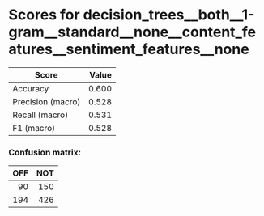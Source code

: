 # Scores for decision_trees__both__1-gram__standard__none__content_features__sentiment_features__none
|      Score      |Value|
|-----------------|----:|
|Accuracy         |0.600|
|Precision (macro)|0.528|
|Recall (macro)   |0.531|
|F1 (macro)       |0.528|

### Confusion matrix:
|OFF|NOT|
|--:|--:|
| 90|150|
|194|426|

